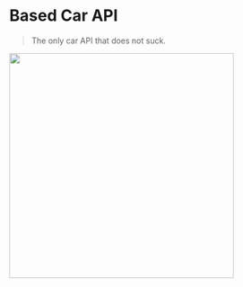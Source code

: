 # Based Car API

> The only car API that does not suck.

<img height="400px" src="https://i.imgflip.com/86zjm8.jpg" />
